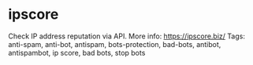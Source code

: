 # ipscore
Check IP address reputation via API.
More info: https://ipscore.biz/
Tags: anti-spam, anti-bot, antispam, bots-protection, bad-bots, antibot, antispambot, ip score, bad bots, stop bots

